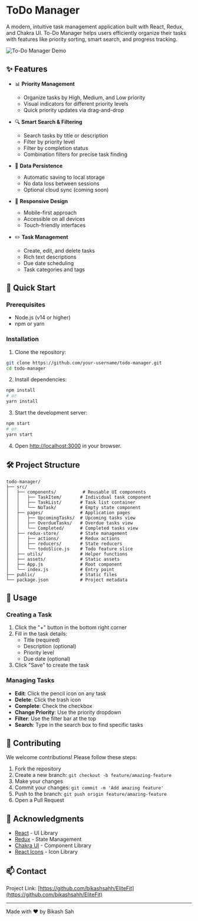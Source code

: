 # ToDo Manager

A modern, intuitive task management application built with React, Redux, and Chakra UI. To-Do Manager helps users efficiently organize their tasks with features like priority sorting, smart search, and progress tracking.

![To-Do Manager Demo](./src/assets/image.png)

## ✨ Features

- 📊 **Priority Management**
  - Organize tasks by High, Medium, and Low priority
  - Visual indicators for different priority levels
  - Quick priority updates via drag-and-drop

- 🔍 **Smart Search & Filtering**
  - Search tasks by title or description
  - Filter by priority level
  - Filter by completion status
  - Combination filters for precise task finding

- 💾 **Data Persistence**
  - Automatic saving to local storage
  - No data loss between sessions
  - Optional cloud sync (coming soon)

- 📱 **Responsive Design**
  - Mobile-first approach
  - Accessible on all devices
  - Touch-friendly interfaces

- ✏️ **Task Management**
  - Create, edit, and delete tasks
  - Rich text descriptions
  - Due date scheduling
  - Task categories and tags

## 🚀 Quick Start

### Prerequisites

- Node.js (v14 or higher)
- npm or yarn

### Installation

1. Clone the repository:
```bash
git clone https://github.com/your-username/todo-manager.git
cd todo-manager
```

2. Install dependencies:
```bash
npm install
# or
yarn install
```

3. Start the development server:
```bash
npm start
# or
yarn start
```

4. Open [http://localhost:3000](http://localhost:3000) in your browser.

## 🛠️ Project Structure

```
todo-manager/
├── src/
│   ├── components/          # Reusable UI components
│   │   ├── TaskItem/       # Individual task component
│   │   ├── TaskList/       # Task list container
│   │   └── NoTask/         # Empty state component
│   ├── pages/              # Application pages
│   │   ├── UpcomingTasks/  # Upcoming tasks view
│   │   ├── OverdueTasks/   # Overdue tasks view
│   │   └── Completed/      # Completed tasks view
│   ├── redux-store/        # State management
│   │   ├── actions/        # Redux actions
│   │   ├── reducers/       # State reducers
│   │   └── todoSlice.js    # Todo feature slice
│   ├── utils/              # Helper functions
│   ├── assets/             # Static assets
│   ├── App.js              # Root component
│   └── index.js            # Entry point
├── public/                 # Static files
└── package.json            # Project metadata
```

## 📖 Usage

### Creating a Task

1. Click the "+" button in the bottom right corner
2. Fill in the task details:
   - Title (required)
   - Description (optional)
   - Priority level
   - Due date (optional)
3. Click "Save" to create the task

### Managing Tasks

- **Edit**: Click the pencil icon on any task
- **Delete**: Click the trash icon
- **Complete**: Check the checkbox
- **Change Priority**: Use the priority dropdown
- **Filter**: Use the filter bar at the top
- **Search**: Type in the search box to find specific tasks


## 🤝 Contributing

We welcome contributions! Please follow these steps:

1. Fork the repository
2. Create a new branch: `git checkout -b feature/amazing-feature`
3. Make your changes
4. Commit your changes: `git commit -m 'Add amazing feature'`
5. Push to the branch: `git push origin feature/amazing-feature`
6. Open a Pull Request


## 🙏 Acknowledgments

- [React](https://reactjs.org/) - UI Library
- [Redux](https://redux.js.org/) - State Management
- [Chakra UI](https://chakra-ui.com/) - Component Library
- [React Icons](https://react-icons.github.io/react-icons/) - Icon Library

## 📫 Contact

Project Link: [https://github.com/bikashsahh/EliteFit](https://github.com/bikashsahh/EliteFit)


---
Made with ❤️ by Bikash Sah
